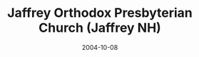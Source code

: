 ---
date: &id001 2004-10-08
end_date: null
location:
  address: Cutler Memorial Building, Main and School Streets
  city: Jaffrey
  state: NH
minister:
- end: 1997-12-31
  name: Gregory Reynolds
  start: 1997-01-01
  type: Missionary
- end: 2004-10-07
  name: Stephen Migotsky
  start: 1997-01-01
  type: Organizing Pastor
- end: null
  name: Stephen Migotsky
  start: 2004-10-08
  type: Pastor
ministers:
- Gregory Reynolds
- Stephen Migotsky
- Stephen Migotsky
name: Jaffrey Orthodox Presbyterian Church
names:
- end: 2004-10-08
  name: Jaffrey Orthodox Presbyterian Chapel
  start: 1997-04-26
- end: null
  name: Jaffrey Orthodox Presbyterian Church
  start: 2004-10-08
origination_date: *id001
raw_data: 'Jaffrey, NH

  Jaffrey Orthodox Presbyterian Chapel  (April 26, 1997-October 8, 2004)

  Jaffrey Orthodox Presbyterian Church  (October 8, 2004- )

  Cutler Memorial Building, Main and School Streets

  Missionary: Gregory Reynolds, 1997

  Org. Pastor: Stephen Migotsky, 1997-2004

  Pastor: Stephen Migotsky, 2004-

  '
received_from: null
states:
- NH
status:
  active: true
  end_date: null
  reason: null
  received_from: null
  withdrawal_to: null
title: Jaffrey Orthodox Presbyterian Church (Jaffrey NH)
year_established:
- 2004

---